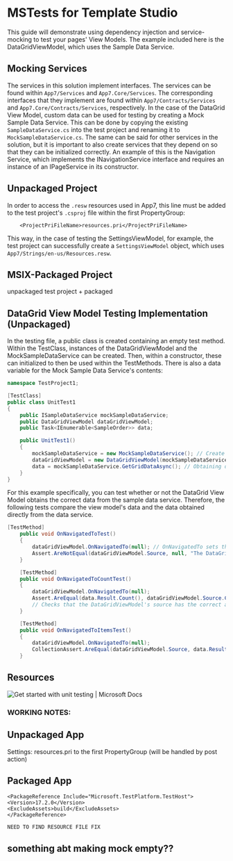 # MSTests for Template Studio
This guide will demonstrate using dependency injection and service-mocking to test your pages' View Models. The example included here is the DataGridViewModel, which uses the Sample Data Service.

## Mocking Services
The services in this solution implement interfaces. The services can be found within `App7/Services` and `App7.Core/Services`. The corresponding interfaces that they implement are found within
`App7/Contracts/Services` and `App7.Core/Contracts/Services`, respectively. In the case of the DataGrid View Model, custom data can be used for testing by creating a Mock Sample Data Service.
This can be done by copying the existing `SampleDataService.cs` into the test project and renaming it to `MockSampleDataService.cs`. The same can be said for other services in the solution, but it is important to also
create services that they depend on so that they can be initialized correctly. An example of this is the Navigation Service, which implements the INavigationService interface and requires an instance of an IPageService in
its constructor.

## Unpackaged Project
In order to access the `.resw` resources used in App7, this line must be added to the test project's `.csproj` file within the first PropertyGroup:

```xaml
	<ProjectPriFileName>resources.pri</ProjectPriFileName>
```
This way, in the case of testing the SettingsViewModel, for example, the test project can successfully create a `SettingsViewModel` object, which uses `App7/Strings/en-us/Resources.resw`.

## MSIX-Packaged Project
unpackaged test project + packaged 
## DataGrid View Model Testing Implementation (Unpackaged)

In the testing file, a public class is created containing an empty test method. Within the TestClass, instances of the DataGridViewModel and the MockSampleDataService can be created. Then, within
a constructor, these can initialized to then be used within the TestMethods. There is also a data variable for the Mock Sample Data Service's contents:

```csharp
namespace TestProject1;

[TestClass]
public class UnitTest1
{
    public ISampleDataService mockSampleDataService;
    public DataGridViewModel dataGridViewModel;
    public Task<IEnumerable<SampleOrder>> data;

    public UnitTest1()
    {
        mockSampleDataService = new MockSampleDataService(); // Create your own mock service
        dataGridViewModel = new DataGridViewModel(mockSampleDataService); // Mock service can be injected into the DataGridViewModel
        data = mockSampleDataService.GetGridDataAsync(); // Obtaining data straight from the new mock service
    }
}
```

For this example specifically, you can test whether or not the DataGrid View Model obtains the correct data from the sample data service. Therefore, the following tests compare the view model's data and the data obtained directly
from the data service.

```csharp
[TestMethod]
    public void OnNavigatedToTest()
    {
        dataGridViewModel.OnNavigatedTo(null); // OnNavigatedTo sets the DataGridViewModel's source to the mock service's data
        Assert.AreNotEqual(dataGridViewModel.Source, null, "The DataGridViewModel's source was not updated."); // Checks that the DataGridViewModel's source was actually updated
    }

    [TestMethod]
    public void OnNavigatedToCountTest()
    {
        dataGridViewModel.OnNavigatedTo(null);
        Assert.AreEqual(data.Result.Count(), dataGridViewModel.Source.Count(), "The DataGridViewModel's source does not have the correct number of items.");
        // Checks that the DataGridViewModel's source has the correct amount of items
    }

    [TestMethod]
    public void OnNavigatedToItemsTest()
    {
        dataGridViewModel.OnNavigatedTo(null);
        CollectionAssert.AreEqual(dataGridViewModel.Source, data.Result.ToArray()); // Checks that the DataGridViewModel has the correct items
    }
```

## Resources
![Get started with unit testing | Microsoft Docs](https://docs.microsoft.com/en-us/visualstudio/test/getting-started-with-unit-testing?view=vs-2022&tabs=dotnet%2Cmstest)

### WORKING NOTES:

## Unpackaged App
Settings: <ProjectPriFileName>resources.pri</ProjectPriFileName> to the first PropertyGroup
(will be handled by post action)

## Packaged App

    <PackageReference Include="Microsoft.TestPlatform.TestHost">
    <Version>17.2.0</Version>
    <ExcludeAssets>build</ExcludeAssets>
    </PackageReference>

    NEED TO FIND RESOURCE FILE FIX

## something abt making mock empty??
